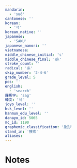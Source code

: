 ```yaml
---
mandarin:
  - 'suǒ'
cantonese: ''
korean:
  - '삭'
korean_native: ''
japanese:
  - 'SAKU'
japanese_nanori: ''
vietnamese:
middle_chinese_initial: 's'
middle_chinese_final: 'ɑk'
stroke_count: ''
radical: '糸'
skip_number: '2-4-6'
grade_level: 5
pos: ''
english:
  - 'search'
羅馬字: 'sag'
韓文: '삭'
joyo_level: ''
hsk_level: ''
hanmun_edu_level: ''
danayo_id: 5065
mc_id: 1190
graphemic_classification: '象形'
stand_in: '捜索'
aliases:
---
```


# Notes
